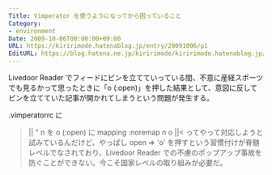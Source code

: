 ```yaml
---
Title: Vimperator を使うようになってから困っていること
Category:
- environment
Date: 2009-10-06T00:00:00+09:00
URL: https://kiririmode.hatenablog.jp/entry/20091006/p1
EditURL: https://blog.hatena.ne.jp/kiririmode/kiririmode.hatenablog.jp/atom/entry/8454420450078212536
---
```



Livedoor Reader でフィードにピンを立てていっている間、不意に産経スポーツでも見るかって思ったときに「o (:open)」を押した結果として、意図に反してピンを立てていた記事が開かれてしまうという問題が発生する。

.vimperatorrc に
>||
" n を o (:open) に mapping
:noremap n o
||<
ってやって対応しようと試みているんだけど、やっぱし open => 'o' を押すという習慣付けが脊髄レベルでなされており、Livedoor Reader での不慮のポップアップ事故を防ぐことができない。今こそ国家レベルの取り組みが必要だ。
